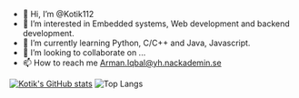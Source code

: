 - 👋 Hi, I’m @Kotik112
- 👀 I’m interested in Embedded systems, Web development and backend development.
- 🌱 I’m currently learning Python, C/C++ and Java, Javascript.
- 💞️ I’m looking to collaborate on ...
- 📫 How to reach me Arman.Iqbal@yh.nackademin.se

<!---
Kotik112/Kotik112 is a ✨ special ✨ repository because its `README.md` (this file) appears on your GitHub profile.
You can click the Preview link to take a look at your changes.
--->
[![Kotik's GitHub stats](https://github-readme-stats.vercel.app/api?username=Kotik112)](https://github.com/anuraghazra/github-readme-stats)
![Top Langs](https://github-readme-stats.vercel.app/api/top-langs/?username=Kotik112&theme=tokyonight&&hide=html,scss,stylus,blade,jupyter%20notebook,python,css,shell,batchfile,dockerfile,typescript&theme=algolia&show_icons=true)
